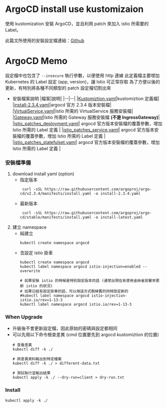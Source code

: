 # ArgoCD install use kustomizaion


使用 kustomization 安裝 ArgoCD，並且利用 patch 來加入 istio 所需要的 Label。

此篇文所使用的安裝設定檔連結：[Github](https://github.com/YuChia-Wei/argoproj-deploy)

<!--more-->

# ArgoCD Memo

設定檔中也包含了 `--insecure` 執行參數，以便使用 http 連線
此定義檔主要增加 Kubernetes 的 Label 設定 (app, version)，讓 Istio 可正常存取
為了方便以後的更新，有特別將各種不同類型的 patch 設定檔切割出來

* 安裝檔案說明
    |檔案|說明|
    |--|--|
    |[Kustomiztion.yaml](https://github.com/YuChia-Wei/argoproj-deploy/tree/main/ArgoCD/kustomization.yaml)|kustomiztion 定義檔|
    |[install-2.3.4.yaml](https://github.com/YuChia-Wei/argoproj-deploy/tree/main/ArgoCD/install-2.3.4.yaml)|argocd 官方 2.3.4 版本安裝檔|
    |[VirtualService.yaml](https://github.com/YuChia-Wei/argoproj-deploy/tree/main/ArgoCD/VirtualService.yaml)|Istio 所需的 VirtualService 服務安裝檔|
    |[Gateway.yaml](https://github.com/YuChia-Wei/argoproj-deploy/tree/main/ArgoCD/Gateway.yaml)|Istio 所需的 Gateway 服務安裝檔 **(不是 IngressGateway)**|
    |[istio_patches_deployment.yaml](https://github.com/YuChia-Wei/argoproj-deploy/tree/main/ArgoCD/istio_patches_deployment.yaml)| argocd 官方版本安裝檔的覆蓋參數，增加 Istio 所需的 Label 定義 |
    |[istio_patches_service.yaml](https://github.com/YuChia-Wei/argoproj-deploy/tree/main/ArgoCD/istio_patches_service.yaml)| argocd 官方版本安裝檔的覆蓋參數，增加 Istio 所需的 Label 定義 |
    |[istio_patches_statefulset.yaml](https://github.com/YuChia-Wei/argoproj-deploy/tree/main/ArgoCD/istio_patches_statefulset.yaml)| argocd 官方版本安裝檔的覆蓋參數，增加 Istio 所需的 Label 定義 |

### 安裝檔準備

1. download install yaml (option)
    * 指定版本
        ```bash=
         curl -sSL https://raw.githubusercontent.com/argoproj/argo-cd/v2.3.4/manifests/install.yaml -o install-2.3.4.yaml
        ```
    * 最新版本
        ```bash=
         curl -sSL https://raw.githubusercontent.com/argoproj/argo-cd/stable/manifests/install.yaml -o install-latest.yaml
        ```
1. 建立 namespace
    * 純建立
        ```bash=
        kubectl create namespace argocd
        ```
    * 含設定 istio 掛車
        ```bash=
        kubectl create namespace argocd
        kubectl label namespace argocd istio-injection=enabled --overwrite

        # 如果安裝 istio 的時候是特別設定版本的話 (通常出現在有使用金絲雀部署來更新 istio 的狀況)
        # 如果已經有設定掛車的話，可以用這方式刪掉舊的同時設定新的
        #kubectl label namespace argocd istio-injection- istio.io/rev=1-13-3
        kubectl label namespace argocd istio.io/rev=1-13-3
        ```

### When Upgrade

* 升級後不會更新設定檔，因此原始的密碼與設定都相同
* 可以先用以下命令檢查差異 (cmd 位置要先到 argocd kustomiztion 的位置)
    ```bash=
    # 查看差異
    kubectl diff -k ./

    # 將差異資料輸出到特定檔案
    kubectl diff -k ./ > different-data.txt

    # 測試執行並輸出結果
    kubectl apply -k ./ --dry-run=client > dry-run.txt

    ```

### Install

```
kubectl apply -k ./
```
